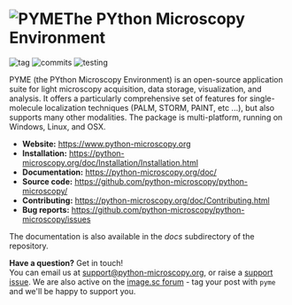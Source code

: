 # <img alt="PYME" src="PYME/resources/icons/pymeLogo.png" style="float:left"> The PYthon Microscopy Environment

![tag](https://img.shields.io/github/v/tag/python-microscopy/python-microscopy?sort=semver&logo=github)
![commits](https://img.shields.io/github/commit-activity/m/python-microscopy/python-microscopy?logo=github)
![testing](https://img.shields.io/azure-devops/tests/davidbaddeleynz/pyme-ci/2/master?logo=azuredevops)

PYME (the PYthon Microscopy Environment) is an open-source application suite for light microscopy acquisition, data storage, visualization, and analysis. It offers a particularly comprehensive set of features for single-molecule localization techniques (PALM, STORM, PAINT, etc ...), but also supports many other modalities. The package is multi-platform, running on Windows, Linux, and OSX.

<!-- ![license](https://img.shields.io/github/license/python-microscopy/python-microscopy) -->
<!--![conda](https://img.shields.io/conda/v/david_baddeley/python-microscopy.svg)
![plat](https://img.shields.io/conda/pn/david_baddeley/python-microscopy.svg)-->

- **Website:** https://www.python-microscopy.org
- **Installation:** https://python-microscopy.org/doc/Installation/Installation.html
- **Documentation:** https://python-microscopy.org/doc/
- **Source code:** https://github.com/python-microscopy/python-microscopy/
- **Contributing:** https://python-microscopy.org/doc/Contributing.html
- **Bug reports:** https://github.com/python-microscopy/python-microscopy/issues

The documentation is also available in the *docs* subdirectory of the repository.

**Have a question?** Get in touch! \
You can email us at support@python-microscopy.org, or raise a [support issue](https://github.com/python-microscopy/python-microscopy/issues/new?assignees=&labels=support&template=support.md&title=%5BSUPPORT%5D). We are also active on the [image.sc forum](https://forum.image.sc/) - tag your post with `pyme` and we'll be happy to support you.
